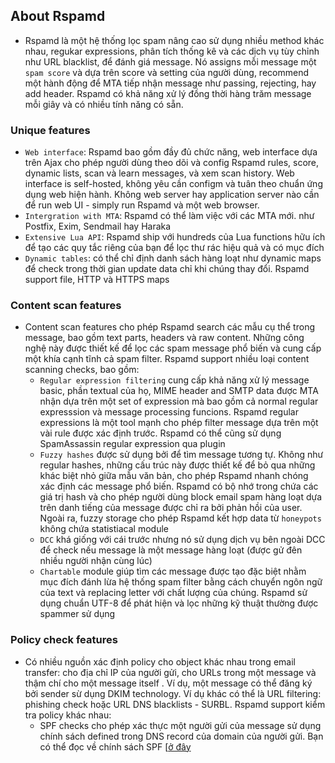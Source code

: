 ## About Rspamd
- Rspamd là một hệ thống lọc spam nâng cao sử dụng nhiều method khác nhau, regukar expressions, phân tích thống kê và các dịch vụ tùy chỉnh như URL blacklist, để đánh giá message. Nó assigns mỗi message một `spam score` và dựa trên score và setting của người dùng, recommend một hành động để MTA tiếp nhận message như passing, rejecting, hay add header. Rspamd có khả năng xử lý đồng thời hàng trăm message mỗi giây và có nhiều tính năng có sẵn.
### Unique features
- `Web interface`: Rspamd bao gồm đầy đủ chức năng, web interface dựa trên Ajax cho phép người dùng theo dõi và config Rspamd rules, score, dynamic lists, scan và learn messages, và xem scan history. Web interface is self-hosted, không yêu cần configm và tuân theo chuẩn ứng dụng web hiện hành. Không web server hay application server nào cần để run web UI - simply run Rspamd và một web browser.
- `Intergration with MTA`: Rspamd có thể làm việc với các MTA mới. như Postfix, Exim, Sendmail hay Haraka
- `Extensive Lua API`: Rspamd ship với hundreds của Lua functions hữu ích để tạo các quy tắc riêng của bạn để lọc thư rác hiệu quả và có mục đích
- `Dynamic tables`: có thể chỉ định danh sách hàng loạt như dynamic maps để check trong thời gian update data chỉ khi chúng thay đổi. Rspamd support file, HTTP và HTTPS maps
### Content scan features
- Content scan features cho phép Rspamd search các mẫu cụ thể trong message, bao gồm text parts, headers và raw content. Những công nghệ này được thiết kế để lọc các spam message phổ biến và cung cấp một khía cạnh tĩnh cả spam filter. Rspamd support nhiều loại content scanning checks, bao gồm:
  - `Regular expression filtering` cung cấp khả năng xử lý message basic, phần textual của họ, MIME header and SMTP data được MTA nhận dựa trên một set of expression mà bao gồm cả normal regular expresssion và message processing funcions. Rspamd regular expressions là một tool mạnh cho phép filter message dựa trên một vài rule được xác định trước. Rspamd có thể cũng sử dụng SpamAssassin regular expression qua plugin
  - `Fuzzy hashes` được sử dụng bởi để tìm message tương tự. Không như regular hashes, những cấu trúc này được thiết kế để bỏ qua những khác biệt nhỏ giữa mẫu văn bản, cho phép Rspamd nhanh chóng xác định các message phổ biến. Rspamd có bộ nhớ trong chứa các giá trị hash và cho phép người dùng block email spam hàng loạt dựa trên danh tiếng của message được chỉ ra bởi phản hồi của user. Ngoài ra, fuzzy storage cho phép Rspamd kết hợp data từ `honeypots` không chứa statistiacal module
  - `DCC` khá giống với cái trước nhưng nó sử dụng dịch vụ bên ngoài DCC để check nếu message là một message hàng loạt (được gử đên nhiều người nhận cùng lúc)
  - `Chartable` module giúp tìm các message được tạo đặc biệt nhằm mục đích đánh lừa hệ thống spam filter bằng cách chuyển ngôn ngữ của text và replacing letter với chất lượng của chúng. Rspamd sử dụng chuẩn UTF-8 để phát hiện và lọc những kỹ thuật thường được spammer sử dụng
### Policy check features
- Có nhiều nguồn xác định policy cho object khác nhau trong email transfer: cho địa chỉ IP của người gửi, cho URLs trong một message và thậm chí cho một message itself . Ví dụ, một message có thể đăng ký bởi sender sừ dụng DKIM technology. Ví dụ khác có thể là URL filtering: phishing check hoặc URL DNS blacklists - SURBL. Rspamd support kiểm tra policy khác nhau:
  - SPF checks cho phép xác thực một người gửi của message sử dụng chính sách defined trong DNS record của domain của người gửi. Bạn có thể đọc về chính sách SPF [[ở đây](https://datatracker.ietf.org/doc/html/rfc7208)
